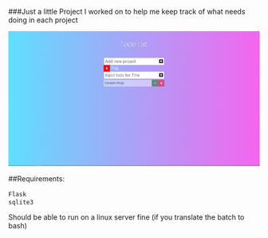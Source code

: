 ###Just a little Project I worked on to help me keep track of what needs doing in each project

![Preview](assets/preview.png)

##Requirements:
```
Flask
sqlite3
```

Should be able to run on a linux server fine (if you translate the batch to bash)